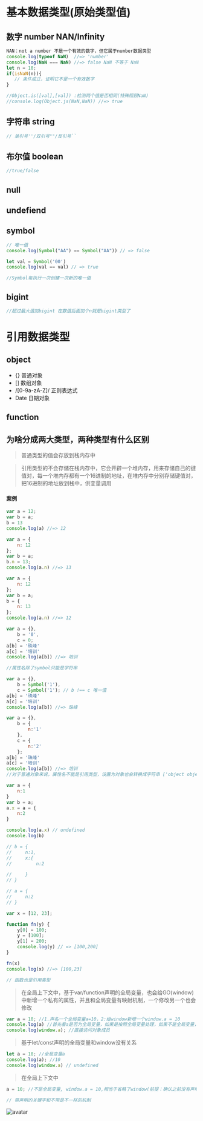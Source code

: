 # 基本数据类型(原始类型值)
## 数字 number NAN/Infinity
```javascript
NAN：not a number 不是一个有效的数字，但它属于number数据类型
console.log(typeof NaN)  //=> 'number'
console.log(NaN === NaN) //=> false NaN 不等于 NaN
let n = 10;
if(isNaN(n)){
   // 条件成立，证明它不是一个有效数字
}

//Object.is([val],[val]) :检测两个值是否相同(特殊照顾NaN)
//console.log(Object.js(NaN,NaN)) //=> true
```

## 字符串 string 
```javascript
// 单引号''/双引号""/反引号``
```

## 布尔值 boolean
```javascript
//true/false
```

## null
## undefiend

## symbol
```javascript
// 唯一值
console.log(Symbol("AA") == Symbol("AA")) // => false

let val = Symbol('00')
console.log(val == val) // => true

//Symbol每执行一次创建一次新的唯一值
```

## bigint
```javascript
//超过最大值加bigint 在数值后面加个n就是bigint类型了

```

# 引用数据类型
## object
- {} 普通对象
- [] 数组对象
- /[0-9a-zA-Z]/ 正则表达式
- Date 日期对象


## function



## 为啥分成两大类型，两种类型有什么区别
>普通类型的值会存放到栈内存中

>引用类型的不会存储在栈内存中，它会开辟一个堆内存，用来存储自己的键值对，每一个堆内存都有一个16进制的地址，在堆内存中分别存储键值对，把16进制的地址放到栈中，供变量调用


#### 案例
```javascript
var a = 12;
var b = a;
b = 13
console.log(a) //=> 12
```
```javascript
var a = {
    n: 12
};
var b = a;
b.n = 13;
console.log(a.n) //=> 13
```
```javascript
var a = {
    n: 12
};
var b = a;
b = {
    n: 13
};
console.log(a.n) //=> 12
```

```javascript
var a = {},
    b = '0',
    c = 0;
a[b] = '珠峰'
a[c] = '培训'
console.log(a[b]) //=> 培训

//属性名除了symbol只能是字符串
```

```javascript
var a = {},
    b = Symbol('1'),
    c = Symbol('1'); // b !== c 唯一值
a[b] = '珠峰'
a[c] = '培训'
console.log(a[b]) //=> 珠峰
```

```javascript
var a = {},
    b = {
        n:'1'
    },
    c = {
        n:'2'
    }; 
a[b] = '珠峰'
a[c] = '培训'
console.log(a[b]) //=> 培训
//对于普通对象来说，属性名不能是引用类型，设置为对象也会转换成字符串 ['object object']
```

```javascript
var a = {
    n:1
}
var b = a;
a.x = a = {
    n:2
}

console.log(a.x) // undefined
console.log(b)

// b = {
//     n:1,
//     x:{
//         n:2

//     }
// }

// a = {
//     n:2
// }
```

```javascript
var x = [12, 23];

function fn(y) {
    y[0] = 100;
    y = [100];
    y[1] = 200;
    console.log(y) // => [100,200]
}

fn(x)
console.log(x) //=> [100,23]

// 函数也是引用类型
```

>在全局上下文中，基于var/function声明的全局变量，也会给GO(window)中新增一个私有的属性，并且和全局变量有映射机制，一个修改另一个也会修改
```javascript
var a = 10; //1.声名一个全局变量a=10，2:给window新增一个window.a = 10
console.log(a) //首先看a是否为全局变量，如果是按照全局变量处理，如果不是全局变量，再看是否为window的一个属性，如果也不是window的属性则会报错: a is not defined
console.log(window.a); //直接访问对象成员
```
>基于let/const声明的全局变量和window没有关系
```javascript
let a = 10; //全局变量a
console.log(a); //10
console.log(window.a) // undefined
```
>在全局上下文中
```javascript
a = 10; //不是全局变量, window.a = 10,相当于省略了window(前提：确认之前没有声明过)

// 带声明的关键字和不带是不一样的机制
```

![avatar](index.bmp)